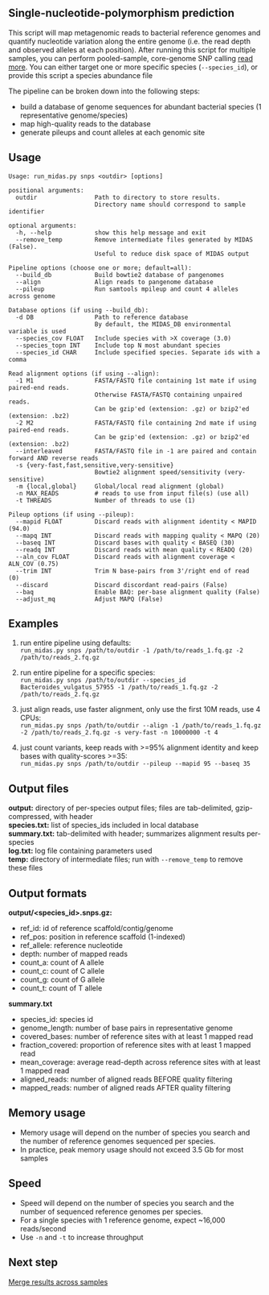 ## Single-nucleotide-polymorphism prediction
This script will map metagenomic reads to bacterial reference genomes and quantify nucleotide variation along the entire genome (i.e. the read depth and observed alleles at each position). After running this script for multiple samples, you can perform pooled-sample, core-genome SNP calling [read more](merge_snvs.md). You can either target one or more specific species (`--species_id`), or provide this script a species abundance file  

The pipeline can be broken down into the following steps:  
  
  * build a database of genome sequences for abundant bacterial species (1 representative genome/species)  
  * map high-quality reads to the database  
  * generate pileups and count alleles at each genomic site  

## Usage
```
Usage: run_midas.py snps <outdir> [options]

positional arguments:
  outdir                Path to directory to store results.
                        Directory name should correspond to sample identifier

optional arguments:
  -h, --help            show this help message and exit
  --remove_temp         Remove intermediate files generated by MIDAS (False).
                        Useful to reduce disk space of MIDAS output

Pipeline options (choose one or more; default=all):
  --build_db            Build bowtie2 database of pangenomes
  --align               Align reads to pangenome database
  --pileup              Run samtools mpileup and count 4 alleles across genome

Database options (if using --build_db):
  -d DB                 Path to reference database
                        By default, the MIDAS_DB environmental variable is used
  --species_cov FLOAT   Include species with >X coverage (3.0)
  --species_topn INT    Include top N most abundant species
  --species_id CHAR     Include specified species. Separate ids with a comma

Read alignment options (if using --align):
  -1 M1                 FASTA/FASTQ file containing 1st mate if using paired-end reads.
                        Otherwise FASTA/FASTQ containing unpaired reads.
                        Can be gzip'ed (extension: .gz) or bzip2'ed (extension: .bz2)
  -2 M2                 FASTA/FASTQ file containing 2nd mate if using paired-end reads.
                        Can be gzip'ed (extension: .gz) or bzip2'ed (extension: .bz2)
  --interleaved         FASTA/FASTQ file in -1 are paired and contain forward AND reverse reads
  -s {very-fast,fast,sensitive,very-sensitive}
                        Bowtie2 alignment speed/sensitivity (very-sensitive)
  -m {local,global}     Global/local read alignment (global)
  -n MAX_READS          # reads to use from input file(s) (use all)
  -t THREADS            Number of threads to use (1)

Pileup options (if using --pileup):
  --mapid FLOAT         Discard reads with alignment identity < MAPID (94.0)
  --mapq INT            Discard reads with mapping quality < MAPQ (20)
  --baseq INT           Discard bases with quality < BASEQ (30)
  --readq INT           Discard reads with mean quality < READQ (20)
  --aln_cov FLOAT       Discard reads with alignment coverage < ALN_COV (0.75)
  --trim INT            Trim N base-pairs from 3'/right end of read (0)
  --discard             Discard discordant read-pairs (False)
  --baq                 Enable BAQ: per-base alignment quality (False)
  --adjust_mq           Adjust MAPQ (False)
```

## Examples

1) run entire pipeline using defaults:  
`run_midas.py snps /path/to/outdir -1 /path/to/reads_1.fq.gz -2 /path/to/reads_2.fq.gz`  

2) run entire pipeline for a specific species:  
`run_midas.py snps /path/to/outdir --species_id Bacteroides_vulgatus_57955 -1 /path/to/reads_1.fq.gz -2 /path/to/reads_2.fq.gz`  

3) just align reads, use faster alignment, only use the first 10M reads, use 4 CPUs:  
`run_midas.py snps /path/to/outdir --align -1 /path/to/reads_1.fq.gz -2 /path/to/reads_2.fq.gz -s very-fast -n 10000000 -t 4`  

4) just count variants, keep reads with >=95% alignment identity and keep bases with quality-scores >=35:  
`run_midas.py snps /path/to/outdir --pileup --mapid 95 --baseq 35`  

## Output files
<b>output:</b> directory of per-species output files; files are tab-delimited, gzip-compressed, with header  
<b>species.txt:</b>
  list of species_ids included in local database  
<b>summary.txt:</b> tab-delimited with header; summarizes alignment results per-species  
<b>log.txt:</b> log file containing parameters used  
<b>temp:</b> directory of intermediate files; run with `--remove_temp` to remove these files  

## Output formats  
<b>output/\<species\_id>.snps.gz:</b>
  
  * ref_id: id of reference scaffold/contig/genome  
  * ref_pos: position in reference scaffold (1-indexed)  
  * ref_allele: reference nucleotide  
  * depth: number of mapped reads  
  * count_a: count of A allele  
  * count_c: count of C allele  
  * count_g: count of G allele  
  * count_t: count of T allele  

<b>summary.txt</b>  
  
  * species_id: species id  
  * genome_length: number of base pairs in representative genome  
  * covered_bases: number of reference sites with at least 1 mapped read  
  * fraction_covered: proportion of reference sites with at least 1 mapped read  
  * mean_coverage: average read-depth across reference sites with at least 1 mapped read  
  * aligned_reads: number of aligned reads BEFORE quality filtering  
  * mapped_reads: number of aligned reads AFTER quality filtering    
  
## Memory usage  
* Memory usage will depend on the number of species you search and the number of reference genomes sequenced per species.
* In practice, peak memory usage should not exceed 3.5 Gb for most samples

## Speed
* Speed will depend on the number of species you search and the number of sequenced reference genomes per species.
* For a single species with 1 reference genome, expect ~16,000 reads/second
* Use `-n` and `-t` to increase throughput

## Next step
[Merge results across samples](merge_snvs.md)
